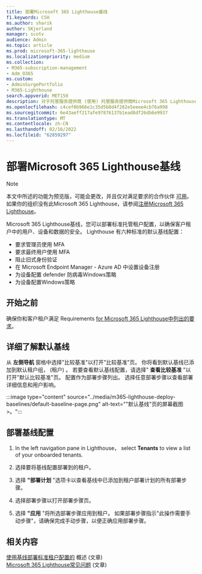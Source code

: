 ```yaml
---
title: 部署Microsoft 365 Lighthouse基线
f1.keywords: CSH
ms.author: sharik
author: SKjerland
manager: scotv
audience: Admin
ms.topic: article
ms.prod: microsoft-365-lighthouse
ms.localizationpriority: medium
ms.collection:
- M365-subscription-management
- Adm_O365
ms.custom:
- AdminSurgePortfolio
- M365-Lighthouse
search.appverid: MET150
description: 对于托管服务提供商 (使用) 托管服务提供商Microsoft 365 Lighthouse，了解如何部署Microsoft 365 Lighthouse基线。
ms.openlocfilehash: c4cef0b966e1c35d5b8d4f282e5eeee4cb76a998
ms.sourcegitcommit: 6e43aeff217afe97876137b1ead8df26db6e9937
ms.translationtype: MT
ms.contentlocale: zh-CN
ms.lasthandoff: 02/16/2022
ms.locfileid: "62859297"
---
```

# <a name="deploy-microsoft-365-lighthouse-baselines"></a>部署Microsoft 365 Lighthouse基线 

> [!NOTE]
> 本文中所述的功能为预览版，可能会更改，并且仅对满足要求的合作伙伴 [可用](m365-lighthouse-requirements.md)。 如果你的组织没有此Microsoft 365 Lighthouse，请参阅[注册Microsoft 365 Lighthouse](m365-lighthouse-sign-up.md)。

Microsoft 365 Lighthouse基线，您可以部署标准托管租户配置，以确保客户租户中的用户、设备和数据的安全。 Lighthouse 有六种标准的默认基线配置：

- 要求管理员使用 MFA
- 要求最终用户使用 MFA
- 阻止旧式身份验证
- 在 Microsoft Endpoint Manager - Azure AD 中设置设备注册
- 为设备配置 defender 防病毒Windows策略
- 为设备配置Windows策略

## <a name="before-you-begin"></a>开始之前

确保你和客户租户满足 Requirements [for Microsoft 365 Lighthouse中列出的要求](m365-lighthouse-requirements.md)。

## <a name="learn-more-about-the-default-baseline"></a>详细了解默认基线

从 **左侧导航** 窗格中选择"比较基准"以打开"比较基准"页。 你将看到默认基线已添加到默认租户组， (租户) 。 若要查看默认基线配置，请选择" **查看比较基准** "以打开"默认比较基准"页。 配置作为部署步骤列出。 选择任意部署步骤以查看部署详细信息和用户影响。

:::image type="content" source="../media/m365-lighthouse-deploy-baselines/default-baseline-page.png" alt-text="&quot;默认基线&quot;页的屏幕截图>。":::

## <a name="deploy-a-baseline-configuration"></a>部署基线配置  

1. In the left navigation pane in Lighthouse， select **Tenants** to view a list of your onboarded tenants.

2. 选择要将基线配置部署到的租户。

3. 选择 **"部署计划** "选项卡以查看基线中已添加到租户部署计划的所有部署步骤。

4. 选择部署步骤以打开部署步骤页。

5. 选择 **"应用** "将所选部署步骤应用到租户。 如果部署步骤指示"此操作需要手动步骤"，请确保完成手动步骤，以便正确应用部署步骤。

## <a name="related-content"></a>相关内容

[使用基线部署标准租户配置的](m365-lighthouse-deploy-standard-tenant-configurations-overview.md) 概述 (文章) \
[Microsoft 365 Lighthouse常见问题](m365-lighthouse-faq.yml) (文章) 
